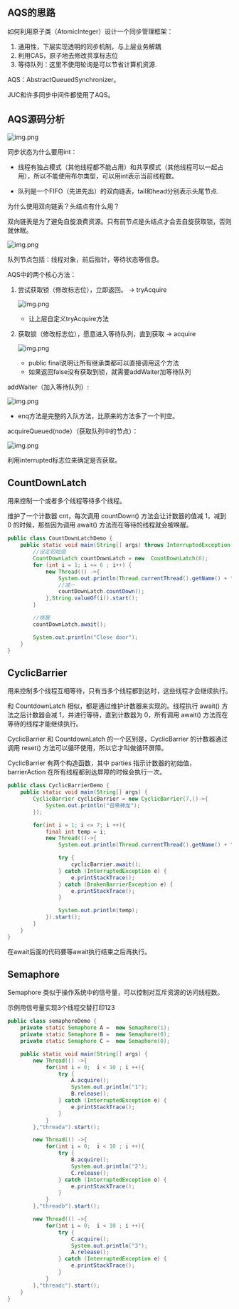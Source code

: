 ## AQS的思路
如何利用原子类（AtomicInteger）设计一个同步管理框架：
1. 通用性，下层实现透明的同步机制，与上层业务解耦
2. 利用CAS，原子地去修改共享标志位
3. 等待队列：这里不使用轮询是可以节省计算机资源.

AQS：AbstractQueuedSynchronizer。

JUC和许多同步中间件都使用了AQS。

## AQS源码分析

![img.png](AQS1.png)

同步状态为什么要用int：
* 线程有独占模式（其他线程都不能占用）和共享模式（其他线程可以一起占用），所以不能使用布尔类型，可以用int表示当前线程数。

* 队列是一个FIFO（先进先出）的双向链表，tail和head分别表示头尾节点.

为什么使用双向链表？头结点有什么用？

双向链表是为了避免自旋浪费资源。只有前节点是头结点才会去自旋获取锁，否则就休眠。

![img.png](AQS2.png)

队列节点包括：线程对象，前后指针，等待状态等信息。

AQS中的两个核心方法：
1. 尝试获取锁（修改标志位），立即返回。 -> tryAcquire
    
    ![img.png](AQS3.png)

    * 让上层自定义tryAcquire方法
2. 获取锁（修改标志位），愿意进入等待队列，直到获取 -> acquire
   
    ![img.png](AQS4.png)
    * public final说明让所有继承类都可以直接调用这个方法
    * 如果返回false没有获取到锁，就需要addWaiter加等待队列

addWaiter（加入等待队列）:

![img.png](AQS5.png)

* enq方法是完整的入队方法，比原来的方法多了一个判空。

acquireQueued(node）（获取队列中的节点）：

![img.png](AQS6.png)

利用interrupted标志位来确定是否获取。


## CountDownLatch
用来控制一个或者多个线程等待多个线程。

维护了一个计数器 cnt，每次调用 countDown() 方法会让计数器的值减 1，减到 0 的时候，那些因为调用 await() 方法而在等待的线程就会被唤醒。

```java
public class CountDownLatchDemo {
    public static void main(String[] args) throws InterruptedException {
        //设定初始值
        CountDownLatch countDownLatch = new  CountDownLatch(6);
        for (int i = 1; i <= 6 ; i++) {
            new Thread(() ->{
                System.out.println(Thread.currentThread().getName() + "go out");
                //减一
                countDownLatch.countDown();
            },String.valueOf(i)).start();
        }

        //唤醒
        countDownLatch.await();

        System.out.println("Close door");
    }
}
```
## CyclicBarrier
用来控制多个线程互相等待，只有当多个线程都到达时，这些线程才会继续执行。

和 CountdownLatch 相似，都是通过维护计数器来实现的。线程执行 await() 方法之后计数器会减 1，并进行等待，直到计数器为 0，所有调用 await() 方法而在等待的线程才能继续执行。

CyclicBarrier 和 CountdownLatch 的一个区别是，CyclicBarrier 的计数器通过调用 reset() 方法可以循环使用，所以它才叫做循环屏障。

CyclicBarrier 有两个构造函数，其中 parties 指示计数器的初始值，barrierAction 在所有线程都到达屏障的时候会执行一次。

```java
public class CyclicBarrierDemo {
    public static void main(String[] args) {
        CyclicBarrier cyclicBarrier = new CyclicBarrier(7,()->{
            System.out.println("召唤神龙");
        });

        for(int i = 1; i <= 7; i ++){
            final int temp = i;
            new Thread(()->{
                System.out.println(Thread.currentThread().getName() + "收集到"+ temp + "号龙珠");

                try {
                    cyclicBarrier.await();
                } catch (InterruptedException e) {
                    e.printStackTrace();
                } catch (BrokenBarrierException e) {
                    e.printStackTrace();
                }

                System.out.println(temp);
            }).start();
        }
    }
}
```
在await后面的代码要等await执行结束之后再执行。

## Semaphore
Semaphore 类似于操作系统中的信号量，可以控制对互斥资源的访问线程数。

示例用信号量实现3个线程交替打印123
```java
public class semaphoreDemo {
    private static Semaphore A =  new Semaphore(1);
    private static Semaphore B =  new Semaphore(0);
    private static Semaphore C =  new Semaphore(0);

    public static void main(String[] args) {
        new Thread(() ->{
            for(int i = 0;  i < 10 ; i ++){
                try {
                    A.acquire();
                    System.out.println("1");
                    B.release();
                } catch (InterruptedException e) {
                    e.printStackTrace();
                }
            }
        },"threada").start();

        new Thread(() ->{
            for(int i = 0;  i < 10 ; i ++){
                try {
                    B.acquire();
                    System.out.println("2");
                    C.release();
                } catch (InterruptedException e) {
                    e.printStackTrace();
                }
            }
        },"threadb").start();

        new Thread(() ->{
            for(int i = 0;  i < 10 ; i ++){
                try {
                    C.acquire();
                    System.out.println("3");
                    A.release();
                } catch (InterruptedException e) {
                    e.printStackTrace();
                }
            }
        },"threadc").start();
    }
}
```




